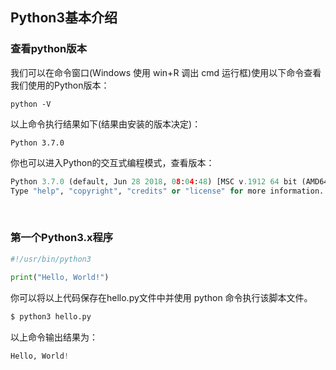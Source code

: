 ## Python3基本介绍

### **查看python版本**

我们可以在命令窗口(Windows 使用 win+R 调出 cmd 运行框)使用以下命令查看我们使用的Python版本：

```
python -V
```

以上命令执行结果如下(结果由安装的版本决定)：

```
Python 3.7.0
```

你也可以进入Python的交互式编程模式，查看版本：

``` python
Python 3.7.0 (default, Jun 28 2018, 08:04:48) [MSC v.1912 64 bit (AMD64)] :: Anaconda, Inc. on win32
Type "help", "copyright", "credits" or "license" for more information.
```
&nbsp;
### **第一个Python3.x程序**

``` python
#!/usr/bin/python3
 
print("Hello, World!")
```

你可以将以上代码保存在hello.py文件中并使用 python 命令执行该脚本文件。

``` python
$ python3 hello.py
```

以上命令输出结果为：


``` python
Hello, World!
```

















